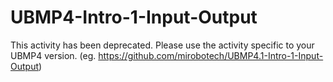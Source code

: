 # UBMP4-Intro-1-Input-Output
This activity has been deprecated. Please use the activity specific to your
UBMP4 version. (eg. https://github.com/mirobotech/UBMP4.1-Intro-1-Input-Output)
